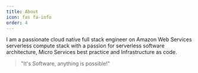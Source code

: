 ```yaml
---
title: About
icon: fas fa-info
order: 4
---
```



I am a passionate cloud native full stack engineer on Amazon Web Services serverless compute stack with a passion for serverless software architecture, Micro Services best practice and Infrastructure as code.

> "It's Software, anything is possible!"


